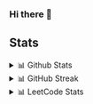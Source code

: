 ### Hi there 👋

<!--
**EZhitnikovich/EZhitnikovich** is a ✨ _special_ ✨ repository because its `README.md` (this file) appears on your GitHub profile.

Here are some ideas to get you started:

- 🔭 I’m currently working on ...
- 🌱 I’m currently learning ...
- 👯 I’m looking to collaborate on ...
- 🤔 I’m looking for help with ...
- 💬 Ask me about ...
- 📫 How to reach me: ...
- 😄 Pronouns: ...
- ⚡ Fun fact: ...
-->
## Stats
<details> 
  <summary>📊 Github Stats</summary>
  <p align="center">
      <a href="https://github.com/anuraghazra/github-readme-stats" title="Go to Source">
        <img height=192 src="https://github-readme-stats.vercel.app/api?username=ezhitnikovich&rank_icon=github&show_icons=true&theme=nord" />
      </a>
      <a href="https://github.com/anuraghazra/github-readme-stats" title="Go to Source">
        <img height=192 src="https://github-readme-stats.vercel.app/api/top-langs/?username=ezhitnikovich&layout=compact&theme=nord" />
      </a>
  </p>
</details>
<details>
  <summary>📊 GitHub Streak</summary>
  <p align="center">
    <a href="https://github.com/denvercoder1/github-readme-streak-stats" title="Go to Source">
      <img align="center" height=192 src="https://streak-stats.demolab.com?user=EZhitnikovich&theme=nord" />
    </a>
  </p>
</details>
<details>
  <summary>📊 LeetCode Stats</summary>
  <p align="center">
    <a href="https://github.com/JacobLinCool/LeetCode-Stats-Card" title="Go to Source">
      <img height=192 src="https://leetcard.jacoblin.cool/ezhitnikovich?theme=nord" />
    </a>
  </p>
</details>
